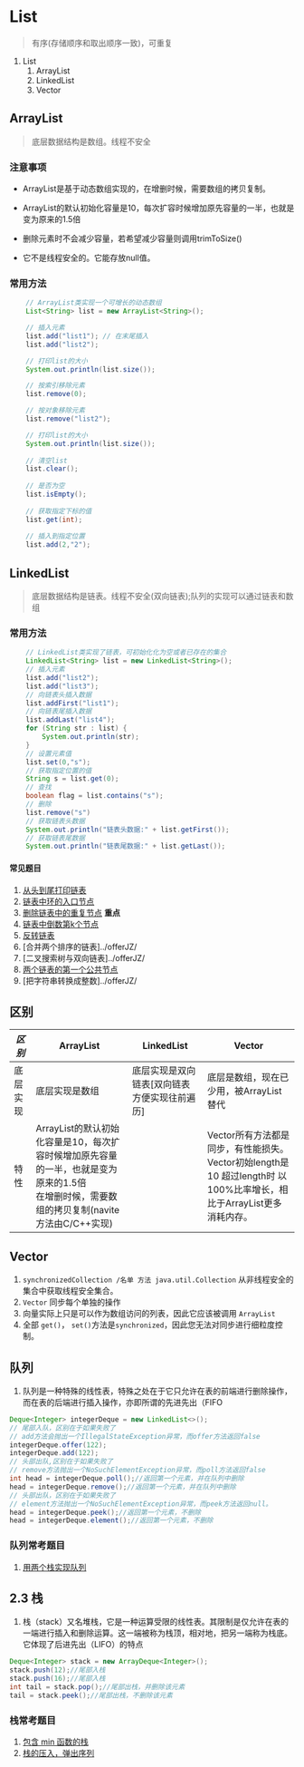 # List

> 有序(存储顺序和取出顺序一致)，可重复

1. List
   1. ArrayList
   2. LinkedList
   3. Vector 

## ArrayList

> 底层数据结构是数组。线程不安全

### 注意事项

- ArrayList是基于动态数组实现的，在增删时候，需要数组的拷贝复制。

- ArrayList的默认初始化容量是10，每次扩容时候增加原先容量的一半，也就是变为原来的1.5倍

- 删除元素时不会减少容量，若希望减少容量则调用trimToSize()

- 它不是线程安全的。它能存放null值。

### 常用方法

```java
    // ArrayList类实现一个可增长的动态数组
    List<String> list = new ArrayList<String>();

    // 插入元素
    list.add("list1"); // 在末尾插入
    list.add("list2");

    // 打印list的大小
    System.out.println(list.size());

    // 按索引移除元素
    list.remove(0);

    // 按对象移除元素
    list.remove("list2");

    // 打印list的大小
    System.out.println(list.size());
    
    // 清空list
    list.clear();
    
    // 是否为空
    list.isEmpty();
    
    // 获取指定下标的值
    list.get(int);
  
    // 插入到指定位置
    list.add(2,"2");

```

## LinkedList

> 底层数据结构是链表。线程不安全(双向链表);队列的实现可以通过链表和数组


### 常用方法

```java
    // LinkedList类实现了链表，可初始化化为空或者已存在的集合
    LinkedList<String> list = new LinkedList<String>();
    // 插入元素
    list.add("list2");
    list.add("list3");
    // 向链表头插入数据
    list.addFirst("list1");
    // 向链表尾插入数据
    list.addLast("list4");
    for (String str : list) {
        System.out.println(str);
    }
    // 设置元素值
    list.set(0,"s");
    // 获取指定位置的值
    String s = list.get(0);
    // 查找
    boolean flag = list.contains("s");
    // 删除
    list.remove("s")
    // 获取链表头数据
    System.out.println("链表头数据:" + list.getFirst());
    // 获取链表尾数据
    System.out.println("链表尾数据:" + list.getLast());
```

#### 常见题目

1. [从头到尾打印链表](../offerJZ/8-从头到尾打印链表.java)
2. [链表中环的入口节点](../offerJZ/9-链表中环的入口节点.java)
3. [删除链表中的重复节点](../offerJZ/10-删除链表中的重复结点.java) **重点**
4. [链表中倒数第k个节点](../offerJZ/29-链表中倒数第k个结点.java)
5. [反转链表](../offerJZ/30-反转链表.java)
6. [合并两个排序的链表]../offerJZ/
7. [二叉搜索树与双向链表]../offerJZ/
8. [两个链表的第一个公共节点](../offerJZ/51-两个链表的第一个公共结点.java)
9. [把字符串转换成整数]../offerJZ/

## 区别

*区别* | ArrayList | LinkedList | Vector
---|---|---|---
底层实现 | 底层实现是数组 | 底层实现是双向链表[双向链表方便实现往前遍历] | 底层是数组，现在已少用，被ArrayList替代
特性 | ArrayList的默认初始化容量是10，每次扩容时候增加原先容量的一半，也就是变为原来的1.5倍</br>在增删时候，需要数组的拷贝复制(navite 方法由C/C++实现) | |Vector所有方法都是同步，有性能损失。</br>Vector初始length是10 超过length时 以100%比率增长，相比于ArrayList更多消耗内存。

## Vector

1. `synchronizedCollection /名单 方法 java.util.Collection` 从非线程安全的集合中获取线程安全集合。
2. `Vector` 同步每个单独的操作
3. 向量实际上只是可以作为数组访问的列表，因此它应该被调用 `ArrayList`
4. 全部 `get()`， `set()`方法是`synchronized`，因此您无法对同步进行细粒度控制。


## 队列

1. 队列是一种特殊的线性表，特殊之处在于它只允许在表的前端进行删除操作，而在表的后端进行插入操作，亦即所谓的先进先出（FIFO

```java
Deque<Integer> integerDeque = new LinkedList<>();
// 尾部入队，区别在于如果失败了
// add方法会抛出一个IllegalStateException异常，而offer方法返回false
integerDeque.offer(122);
integerDeque.add(122);
// 头部出队,区别在于如果失败了
// remove方法抛出一个NoSuchElementException异常，而poll方法返回false
int head = integerDeque.poll();//返回第一个元素，并在队列中删除
head = integerDeque.remove();//返回第一个元素，并在队列中删除
// 头部出队，区别在于如果失败了
// element方法抛出一个NoSuchElementException异常，而peek方法返回null。
head = integerDeque.peek();//返回第一个元素，不删除
head = integerDeque.element();//返回第一个元素，不删除
```
### 队列常考题目

1. [用两个栈实现队列](../offerJZ/19-用两个栈实现队列.java)


## 2.3 栈

1. 栈（stack）又名堆栈，它是一种运算受限的线性表。其限制是仅允许在表的一端进行插入和删除运算。这一端被称为栈顶，相对地，把另一端称为栈底。它体现了后进先出（LIFO）的特点

```java
Deque<Integer> stack = new ArrayDeque<Integer>();
stack.push(12);//尾部入栈
stack.push(16);//尾部入栈
int tail = stack.pop();//尾部出栈，并删除该元素
tail = stack.peek();//尾部出栈，不删除该元素
```

### 栈常考题目

1. [包含 min 函数的栈](../offerJZ/35-包含min函数的栈.java)
2. [栈的压入，弹出序列](../offerJZ/36-栈的压入弹出序列.java)